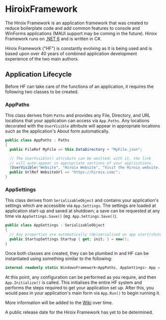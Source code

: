 # HiroixFramework
The Hiroix Framework is an application framework that was created to reduce boilerplate code and add common features to console and WinForms applications (MAUI support may be coming in the future). Hiroix Framework runs on [.NET 6](https://devblogs.microsoft.com/dotnet/announcing-net-6) and is written in C#.

Hiroix Framework ("HF") is constantly evolving as it is being used and is based upon over 40 years of combined application development experience of the two main authors.

## Application Lifecycle
Before HF can take care of the functions of an application, it requires the following two classes to be created.

### AppPaths
This class derives from `Paths` and provides any File, Directory, and URL locations that your application can access via `App.Paths`. Any locations decorated with the `UserVisible` attribute will appear in appropriate locations such as the application's About form automatically.

```csharp
public class AppPaths : Paths
{
  public FileRef MyFile => this.DataDirectory + "MyFile.json";

  // The UserVisible() attribute can be omitted; with it, the link
  // will auto-appear in appropriate sections of your applications.
  [UserVisible("Website", "Hiroix Website", "Visit the Hiroix website...")]
  public UrlRef WebsiteUrl => "https://hiroix.com/";
}
```

### AppSettings
This class derives from `SerializableObject` and contains your application's settings which are accessible via `App.Settings`. The settings are loaded at application start-up and saved at shutdown; a save can be requested at any time via `AppSettings.Save()` (eg. `App.Settings.Save()`).

```csharp
public class AppSettings : SerializableObject
{
  // Any properties are automatically (de)serialised on app start/shutdown.
  public StartupSettings Startup { get; init; } = new();
}
```

Once both classes are created, they can be plumbed in and HF can be instantiated using something similar to the following:

```csharp
internal readonly static WindowsFramework<AppPaths, AppSettings> App = new();
```

At this point, any configuration can be performed as you require, and then `App.Initialize()` is called. This initialises the entire HF system and performs the steps required to get your application set up. After this, you would pass in your application's main form via `App.Run()` to begin running it.

More information will be added to the [Wiki](https://github.com/BootBlock/Hiroix-Framework/wiki) over time.

A public release date for the Hiroix Framework has yet to be determined.
